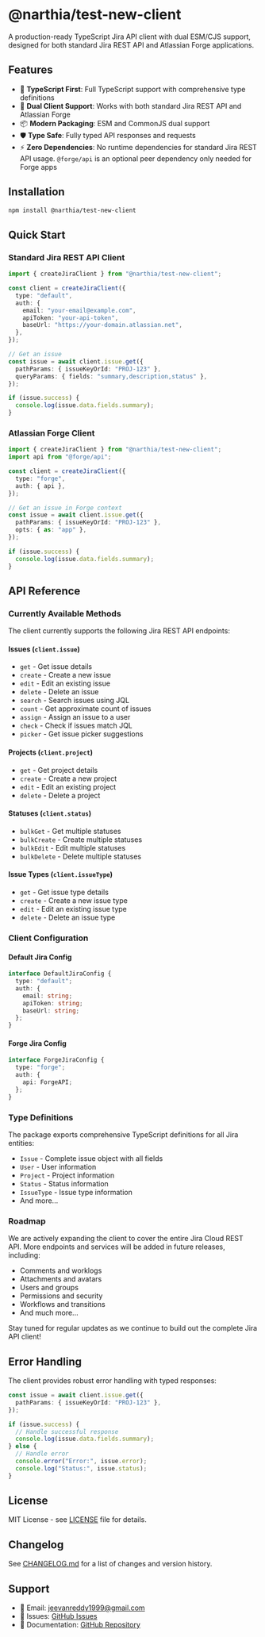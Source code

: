 # @narthia/test-new-client

A production-ready TypeScript Jira API client with dual ESM/CJS support, designed for both standard Jira REST API and Atlassian Forge applications.

## Features

- 🚀 **TypeScript First**: Full TypeScript support with comprehensive type definitions
- 🔄 **Dual Client Support**: Works with both standard Jira REST API and Atlassian Forge
- 📦 **Modern Packaging**: ESM and CommonJS dual support
- 🛡️ **Type Safe**: Fully typed API responses and requests
- ⚡ **Zero Dependencies**: No runtime dependencies for standard Jira REST API usage. `@forge/api` is an optional peer dependency only needed for Forge apps

## Installation

```bash
npm install @narthia/test-new-client
```

## Quick Start

### Standard Jira REST API Client

```typescript
import { createJiraClient } from "@narthia/test-new-client";

const client = createJiraClient({
  type: "default",
  auth: {
    email: "your-email@example.com",
    apiToken: "your-api-token",
    baseUrl: "https://your-domain.atlassian.net",
  },
});

// Get an issue
const issue = await client.issue.get({
  pathParams: { issueKeyOrId: "PROJ-123" },
  queryParams: { fields: "summary,description,status" },
});

if (issue.success) {
  console.log(issue.data.fields.summary);
}
```

### Atlassian Forge Client

```typescript
import { createJiraClient } from "@narthia/test-new-client";
import api from "@forge/api";

const client = createJiraClient({
  type: "forge",
  auth: { api },
});

// Get an issue in Forge context
const issue = await client.issue.get({
  pathParams: { issueKeyOrId: "PROJ-123" },
  opts: { as: "app" },
});

if (issue.success) {
  console.log(issue.data.fields.summary);
}
```

## API Reference

### Currently Available Methods

The client currently supports the following Jira REST API endpoints:

#### Issues (`client.issue`)

- `get` - Get issue details
- `create` - Create a new issue
- `edit` - Edit an existing issue
- `delete` - Delete an issue
- `search` - Search issues using JQL
- `count` - Get approximate count of issues
- `assign` - Assign an issue to a user
- `check` - Check if issues match JQL
- `picker` - Get issue picker suggestions

#### Projects (`client.project`)

- `get` - Get project details
- `create` - Create a new project
- `edit` - Edit an existing project
- `delete` - Delete a project

#### Statuses (`client.status`)

- `bulkGet` - Get multiple statuses
- `bulkCreate` - Create multiple statuses
- `bulkEdit` - Edit multiple statuses
- `bulkDelete` - Delete multiple statuses

#### Issue Types (`client.issueType`)

- `get` - Get issue type details
- `create` - Create a new issue type
- `edit` - Edit an existing issue type
- `delete` - Delete an issue type

### Client Configuration

#### Default Jira Config

```typescript
interface DefaultJiraConfig {
  type: "default";
  auth: {
    email: string;
    apiToken: string;
    baseUrl: string;
  };
}
```

#### Forge Jira Config

```typescript
interface ForgeJiraConfig {
  type: "forge";
  auth: {
    api: ForgeAPI;
  };
}
```

### Type Definitions

The package exports comprehensive TypeScript definitions for all Jira entities:

- `Issue` - Complete issue object with all fields
- `User` - User information
- `Project` - Project information
- `Status` - Status information
- `IssueType` - Issue type information
- And more...

### Roadmap

We are actively expanding the client to cover the entire Jira Cloud REST API. More endpoints and services will be added in future releases, including:

- Comments and worklogs
- Attachments and avatars
- Users and groups
- Permissions and security
- Workflows and transitions
- And much more...

Stay tuned for regular updates as we continue to build out the complete Jira API client!

## Error Handling

The client provides robust error handling with typed responses:

```typescript
const issue = await client.issue.get({
  pathParams: { issueKeyOrId: "PROJ-123" },
});

if (issue.success) {
  // Handle successful response
  console.log(issue.data.fields.summary);
} else {
  // Handle error
  console.error("Error:", issue.error);
  console.log("Status:", issue.status);
}
```

## License

MIT License - see [LICENSE](LICENSE) file for details.

## Changelog

See [CHANGELOG.md](CHANGELOG.md) for a list of changes and version history.

## Support

- 📧 Email: jeevanreddy1999@gmail.com
- 🐛 Issues: [GitHub Issues](https://github.com/narthia/test-jira-client/issues)
- 📖 Documentation: [GitHub Repository](https://github.com/narthia/test-jira-client)
